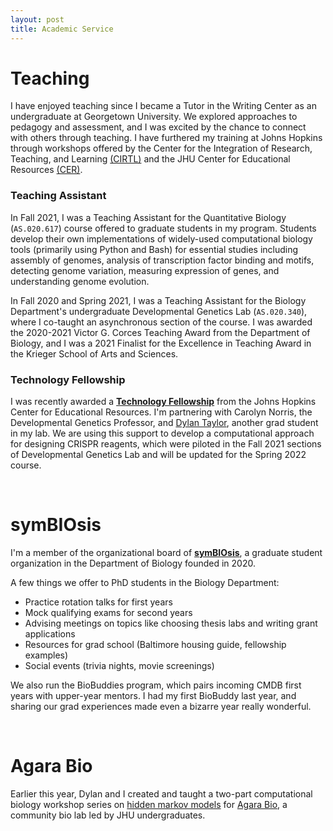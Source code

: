 ```yaml
---
layout: post
title: Academic Service
---
```

# Teaching

I have enjoyed teaching since I became a Tutor in the Writing Center as an undergraduate at Georgetown University. We explored approaches to pedagogy and assessment, and I was excited by the chance to connect with others through teaching. I have furthered my training at Johns Hopkins through workshops offered by the Center for the Integration of Research, Teaching, and Learning [(CIRTL)](https://www.cirtl.net/) and the JHU Center for Educational Resources [(CER)](https://cer.jhu.edu/).

### Teaching Assistant 

In Fall 2021, I was a Teaching Assistant for the Quantitative Biology (`AS.020.617`) course offered to graduate students in my program. Students develop their own implementations of widely-used computational biology tools (primarily using Python and Bash) for essential studies including assembly of genomes, analysis of transcription factor binding and motifs, detecting genome variation, measuring expression of genes, and understanding genome evolution. 

In Fall 2020 and Spring 2021, I was a Teaching Assistant for the Biology Department's undergraduate Developmental Genetics Lab (`AS.020.340`), where I co-taught an asynchronous section of the course. I was awarded the 2020-2021 Victor G. Corces Teaching Award from the Department of Biology, and I was a 2021 Finalist for the Excellence in Teaching Award in the Krieger School of Arts and Sciences. 


### Technology Fellowship

I was recently awarded a **[Technology Fellowship](https://cer.jhu.edu/techfellows)** from the Johns Hopkins Center for Educational Resources. I'm partnering with Carolyn Norris, the Developmental Genetics Professor, and [Dylan Taylor](https://dtaylo95.github.io/), another grad student in my lab. We are using this support to develop a computational approach for designing CRISPR reagents, which were piloted in the Fall 2021 sections of Developmental Genetics Lab and will be updated for the Spring 2022 course. 

<br />

# symBIOsis

I'm a member of the organizational board of **[symBIOsis](https://sites.krieger.jhu.edu/symbiosis/)**, a graduate student organization in the Department of Biology founded in 2020.

A few things we offer to PhD students in the Biology Department:

* Practice rotation talks for first years
* Mock qualifying exams for second years
* Advising meetings on topics like choosing thesis labs and writing grant applications
* Resources for grad school (Baltimore housing guide, fellowship examples)
* Social events (trivia nights, movie screenings)

We also run the BioBuddies program, which pairs incoming CMDB first years with upper-year mentors. I had my first BioBuddy last year, and sharing our grad experiences made even a bizarre year really wonderful. 

<br />

# Agara Bio 
Earlier this year, Dylan and I created and taught a two-part computational biology workshop series on [hidden markov models](https://github.com/scarioscia/hmm_workshop) for [Agara Bio](https://www.agarabio.org/), a community bio lab led by JHU undergraduates.


